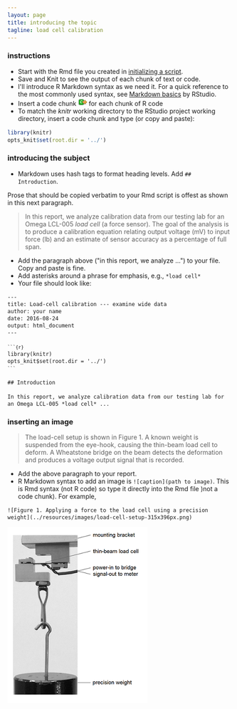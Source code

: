 ```yaml
---
layout: page
title: introducing the topic 
tagline: load cell calibration 
---
```


### instructions 

- Start with the Rmd file you created in [initializing a script](pages/005_initialize-script.html). 
- Save and Knit to see the output of each chunk of text or code.   
- I'll introduce R Markdown syntax as we need it. For a quick reference to the most commonly used syntax, see [Markdown basics](http://rmarkdown.rstudio.com/authoring_basics.html) by RStudio. 
- Insert a code chunk ![insert code chunk button](../resources/images/insert-code-chunk-icon.png) for each chunk of R code   
- To match the *knitr* working directory to the RStudio project working directory, insert a code chunk and type (or copy and paste):


```r
library(knitr) 
opts_knit$set(root.dir = '../')
```


### introducing the subject  

- Markdown uses hash tags to format heading levels. Add `## Introduction`. 

Prose that should be copied verbatim to your Rmd script is offest as shown in this next paragraph. 

> In this report, we analyze calibration data from our testing lab for an Omega LCL-005 *load cell* (a force sensor). The goal of the analysis is to produce a calibration equation relating output voltage (mV) to input force (lb) and an estimate of sensor accuracy as a percentage of full span. 



- Add the paragraph above ("in this report, we analyze ...") to your file. Copy and paste is fine. 
- Add asterisks around a phrase for emphasis, e.g.,  `*load cell*` 
- Your file should look like: 

<pre class="r"><code>---
title: Load-cell calibration --- examine wide data
author: your name
date: 2016-08-24
output: html_document
---

<code>```{r}</code>
library(knitr) 
opts_knit$set(root.dir = '../')
<code>```</code>

## Introduction

In this report, we analyze calibration data from our testing lab for an Omega LCL-005 *load cell* ...
</code></pre>



### inserting an image 

> The load-cell setup is shown in Figure 1. A known weight is suspended from the eye-hook, causing the thin-beam load cell to deform. A Wheatstone bridge on the beam detects the deformation and produces a voltage output signal that is  recorded.

- Add the above paragraph to your report. 
- R Markdown syntax to add an image is `![caption](path to image)`. This is Rmd syntax (not R code) so type it directly into the Rmd file )not a code chunk). For example, 

```
![Figure 1. Applying a force to the load cell using a precision weight](../resources/images/load-cell-setup-315x396px.png)
```

![Figure 1. Applying a force to the load cell using a precision weight](../resources/images/load-cell-setup-315x396px.png)

<br><br>


